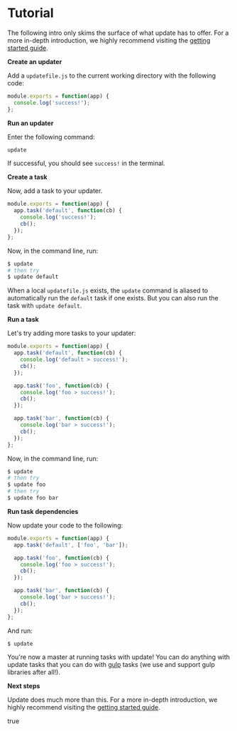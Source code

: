 # Tutorial

The following intro only skims the surface of what update has to offer. For a more in-depth introduction, we highly recommend visiting the [getting started guide](https://github.com/taunus/getting-started).

**Create an updater**

Add a `updatefile.js` to the current working directory with the following code:

```js
module.exports = function(app) {
  console.log('success!');
};
```

**Run an updater**

Enter the following command:

```sh
update
```

If successful, you should see `success!` in the terminal.

**Create a task**

Now, add a task to your updater.

```js
module.exports = function(app) {
  app.task('default', function(cb) {
    console.log('success!');
    cb();
  });
};
```

Now, in the command line, run:

```sh
$ update
# then try
$ update default
```

When a local `updatefile.js` exists, the `update` command is aliased to automatically run the `default` task if one exists. But you can also run the task with `update default`.

**Run a task**

Let's try adding more tasks to your updater:

```js
module.exports = function(app) {
  app.task('default', function(cb) {
    console.log('default > success!');
    cb();
  });

  app.task('foo', function(cb) {
    console.log('foo > success!');
    cb();
  });

  app.task('bar', function(cb) {
    console.log('bar > success!');
    cb();
  });
};
```

Now, in the command line, run:

```sh
$ update
# then try
$ update foo
# then try
$ update foo bar
```

**Run task dependencies**

Now update your code to the following:

```js
module.exports = function(app) {
  app.task('default', ['foo', 'bar']);

  app.task('foo', function(cb) {
    console.log('foo > success!');
    cb();
  });

  app.task('bar', function(cb) {
    console.log('bar > success!');
    cb();
  });
};
```

And run:

```sh
$ update
```

You're now a master at running tasks with update! You can do anything with update tasks that you can do with [gulp](http://gulpjs.com) tasks (we use and support gulp libraries after all!).

**Next steps**

Update does much more than this. For a more in-depth introduction, we highly recommend visiting the [getting started guide](https://github.com/update/getting-started).

true
